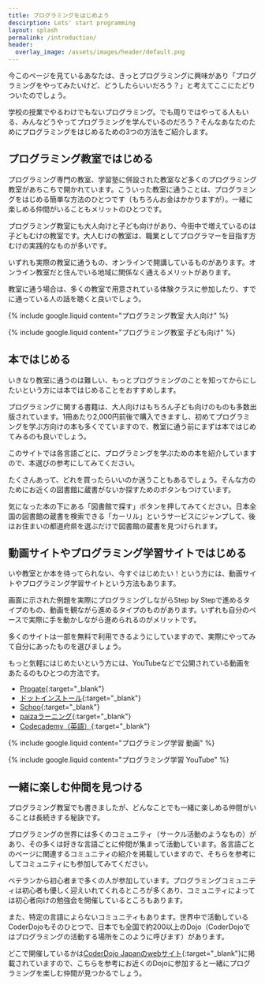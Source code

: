 ```yaml
---
title: プログラミングをはじめよう
descirption: Lets' start programming
layout: splash
permalink: /introduction/
header:
  overlay_image: /assets/images/header/default.png
---
```

今このページを見ているあなたは、きっとプログラミングに興味があり「プログラミングをやってみたいけど、どうしたらいいだろう？」と考えてここにたどりついたのでしょう。

学校の授業でやるわけでもないプログラミング。でも周りではやってる人もいる、みんなどうやってプログラミングを学んでいるのだろう？そんなあなたのためにプログラミングをはじめるための3つの方法をご紹介します。

## プログラミング教室ではじめる
プログラミング専門の教室、学習塾に併設された教室など多くのプログラミング教室があちこちで開かれています。こういった教室に通うことは、プログラミングをはじめる簡単な方法のひとつです（もちろんお金はかかりますが）。一緒に楽しめる仲間がいることもメリットのひとつです。

プログラミング教室にも大人向けと子ども向けがあり、今街中で増えているのは子どもむけの教室です。大人むけの教室は、職業としてプログラマーを目指す方むけの実践的なものが多いです。

いずれも実際の教室に通うもの、オンラインで開講しているものがあります。オンライン教室だと住んでいる地域に関係なく通えるメリットがあります。

教室に通う場合は、多くの教室で用意されている体験クラスに参加したり、すでに通っている人の話を聴くと良いでしょう。

{% include google.liquid content="プログラミング教室 大人向け" %}


{% include google.liquid content="プログラミング教室 子ども向け" %}

## 本ではじめる
いきなり教室に通うのは難しい、もっとプログラミングのことを知ってからにしたいという方には本ではじめることをおすすめします。

プログラミングに関する書籍は、大人向けはもちろん子ども向けのものも多数出版されています。1冊あたり2,000円前後で購入できますし、初めてプログラミングを学ぶ方向けの本も多くでていますので、教室に通う前にまずは本ではじめてみるのも良いでしょう。

このサイトでは各言語ごとに、プログラミングを学ぶための本を紹介していますので、本選びの参考にしてみてください。

たくさんあって、どれを買ったらいいのか迷うこともあるでしょう。そんな方のためにお近くの図書館に蔵書がないか探すためのボタンもつけています。

気になった本の下にある「図書館で探す」ボタンを押してみてください。日本全国の図書館の蔵書を検索できる「カーリル」というサービスにジャンプして、後はお住まいの都道府県を選ぶだけで図書館の蔵書を見つけられます。

## 動画サイトやプログラミング学習サイトではじめる
いや教室とか本を待ってられない、今すぐはじめたい！という方には、動画サイトやプログラミング学習サイトという方法もあります。

画面に示された例題を実際にプログラミングしながらStep by Stepで進めるタイプのもの、動画を観ながら進めるタイプのものがあります。いずれも自分のペースで実際に手を動かしながら進められるのがメリットです。

多くのサイトは一部を無料で利用できるようにしていますので、実際にやってみて自分にあったものを選びましょう。

もっと気軽にはじめたいという方には、YouTubeなどで公開されている動画をあたるのもひとつの方法です。

- [Progate](https://prog-8.com){:target="_blank"}
- [ドットインストール](https://dotinstall.com){:target="_blank"}
- [Schoo](https://schoo.jp/programming){:target="_blank"}
- [paizaラーニング](https://paiza.jp/works){:target="_blank"}
- [Codecademy（英語）](https://www.codecademy.com){:target="_blank"}

{% include google.liquid content="プログラミング学習 動画" %}


{% include google.liquid content="プログラミング学習 YouTube" %}

## 一緒に楽しむ仲間を見つける
プログラミング教室でも書きましたが、どんなことでも一緒に楽しめる仲間がいることは長続きする秘訣です。

プログラミングの世界には多くのコミュニティ（サークル活動のようなもの）があり、その多くは好きな言語ごとに仲間が集まって活動しています。各言語ごとのページに関連するコミュニティの紹介を掲載していますので、そちらを参考にしてコミュニティにも参加してみてください。

ベテランから初心者まで多くの人が参加しています。プログラミングコミュニティは初心者も優しく迎えいれてくれるところが多くあり、コミュニティによっては初心者向けの勉強会を開催しているところもあります。

また、特定の言語によらないコミュニティもあります。世界中で活動しているCoderDojoもそのひとつで、日本でも全国で約200以上のDojo（CoderDojoではプログラミングの活動する場所をこのように呼びます）があります。

どこで開催しているかは[CoderDojo Japanのwebサイト](https://coderdojo.jp){:target="_blank"}に掲載されていますので、こちらを参考にお近くのDojoに参加すると一緒にプログラミングを楽しむ仲間が見つかるでしょう。

